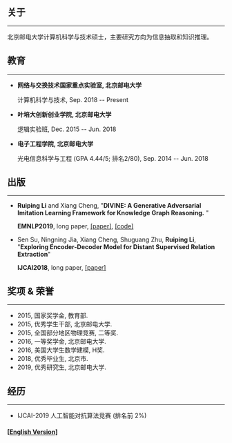 ## 关于

------

北京邮电大学计算机科学与技术硕士，主要研究方向为信息抽取和知识推理。

## 教育

------

- **网络与交换技术国家重点实验室, 北京邮电大学**

  计算机科学与技术, Sep. 2018 -- Present

- **叶培大创新创业学院, 北京邮电大学**

  逻辑实验班, Dec. 2015 -- Jun. 2018

- **电子工程学院, 北京邮电大学**

  光电信息科学与工程 (GPA 4.44/5; 排名2/80), Sep. 2014 -- Jun. 2018

## 出版

------

- **Ruiping Li** and Xiang Cheng, "**DIVINE: A Generative Adversarial Imitation Learning Framework for Knowledge Graph Reasoning.** "

  **EMNLP2019**, long paper, [[paper]](https://www.aclweb.org/anthology/D19-1266/), [[code]](https://github.com/Ruiping-Li/DIVINE)

- Sen Su, Ningning Jia, Xiang Cheng, Shuguang Zhu, **Ruiping Li**, "**Exploring Encoder-Decoder Model for Distant Supervised Relation Extraction**"

  **IJCAI2018**, long paper, [[paper]](https://www.ijcai.org/proceedings/2018/610)

## 奖项 & 荣誉

------

- 2015, 国家奖学金, 教育部.
- 2015, 优秀学生干部, 北京邮电大学.
- 2015, 全国部分地区物理竞赛, 二等奖.
- 2016, 一等奖学金, 北京邮电大学.
- 2016, 美国大学生数学建模, H奖.
- 2018, 优秀毕业生, 北京市.
- 2019, 优秀研究生, 北京邮电大学.

## 经历

------

- IJCAI-2019 人工智能对抗算法竞赛 (排名前 2%)



#### [[English Version\]](./)

